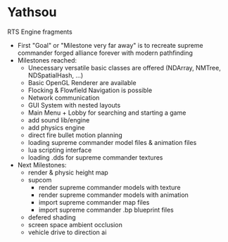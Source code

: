 # Yathsou
RTS Engine fragments

* First "Goal" or "Milestone very far away" is to recreate supreme commander forged alliance forever with modern pathfinding
* Milestones reached:
  * Unecessary versatile basic classes are offered (NDArray, NMTree, NDSpatialHash, ...)
  * Basic OpenGL Renderer are available
  * Flocking & Flowfield Navigation is possible
  * Network communication
  * GUI System with nested layouts
  * Main Menu + Lobby for searching and starting a game
  * add sound lib/engine
  * add physics engine
  * direct fire bullet motion planning
  * loading supreme commander model files & animation files
  * lua scripting interface
  * loading .dds for supreme commander textures
* Next Milestones:
  * render & physic height map
  * supcom
    * render supreme commander models with texture
    * render supreme commander models with animation
    * import supreme commander map files
    * import supreme commander .bp blueprint files
  * defered shading
  * screen space ambient occlusion
  * vehicle drive to direction ai
  
  
